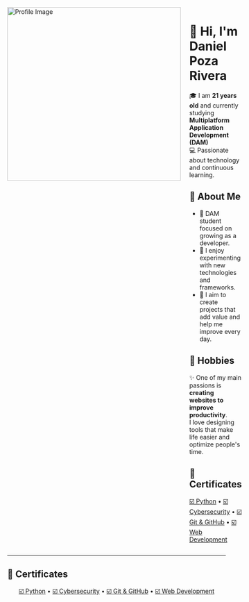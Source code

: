<div style="display: flex; align-items: flex-start;">

  <!-- Imagen izquierda -->
  <div>
    <img src="github1.png.png" alt="Profile Image" width="400" style="border:0;"/>
  </div>

  <!-- Texto derecha -->
  <div style="margin-left: 20px; max-width: 600px;">
    
# 👋 Hi, I'm Daniel Poza Rivera

🎓 I am **21 years old** and currently studying **Multiplatform Application Development (DAM)**  
💻 Passionate about technology and continuous learning.

## 🌱 About Me
- 🔹 DAM student focused on growing as a developer.
- 🔹 I enjoy experimenting with new technologies and frameworks.
- 🔹 I aim to create projects that add value and help me improve every day.

## 🚀 Hobbies
✨ One of my main passions is **creating websites to improve productivity**.  
I love designing tools that make life easier and optimize people's time.

## 📜 Certificates

<p align="left">
  <a href="#">☑️ Python</a> • 
  <a href="#">☑️ Cybersecurity</a> • 
  <a href="#">☑️ Git & GitHub</a> • 
  <a href="#">☑️ Web Development</a>
</p>

  </div>
</div>

---

## 📜 Certificates

<p align="center">
  <a href="#">☑️ Python</a> • 
  <a href="#">☑️ Cybersecurity</a> • 
  <a href="#">☑️ Git & GitHub</a> • 
  <a href="#">☑️ Web Development</a>
</p>
